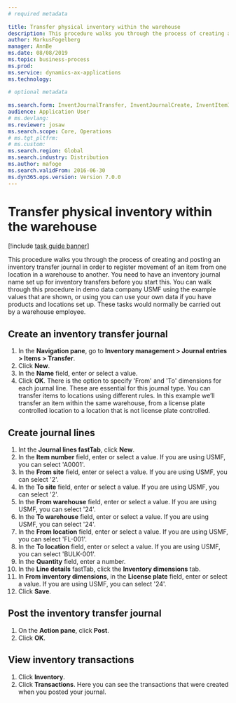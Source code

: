 ```yaml
--- 
# required metadata 
 
title: Transfer physical inventory within the warehouse
description: This procedure walks you through the process of creating and posting an inventory transfer journal in order to register movement of an item from one location in a warehouse to another. 
author: MarkusFogelberg
manager: AnnBe 
ms.date: 08/08/2019
ms.topic: business-process 
ms.prod:  
ms.service: dynamics-ax-applications 
ms.technology:  
 
# optional metadata 
 
ms.search.form: InventJournalTransfer, InventJournalCreate, InventItemIdLookupSimple, InventLocationIdLookup, WMSLocationIdLookup, InventTrans   
audience: Application User 
# ms.devlang:  
ms.reviewer: josaw
ms.search.scope: Core, Operations 
# ms.tgt_pltfrm:  
# ms.custom:  
ms.search.region: Global
ms.search.industry: Distribution
ms.author: mafoge
ms.search.validFrom: 2016-06-30 
ms.dyn365.ops.version: Version 7.0.0 
---
```

# Transfer physical inventory within the warehouse

[!include [task guide banner](../../includes/task-guide-banner.md)]

This procedure walks you through the process of creating and posting an inventory transfer journal in order to register movement of an item from one location in a warehouse to another. You need to have an inventory journal name set up for inventory transfers before you start this. You can walk through this procedure in demo data company USMF using the example values that are shown, or using you can use your own data if you have products and locations set up. These tasks would normally be carried out by a warehouse employee.


## Create an inventory transfer journal
1. In the **Navigation pane**, go to **Inventory management > Journal entries > Items > Transfer**.
2. Click **New**.
3. In the **Name** field, enter or select a value.
4. Click **OK**. There is the option to specify 'From' and 'To' dimensions for each journal line. These are essential for this journal type. You can transfer items to locations using different rules. In this example we’ll transfer an item within the same warehouse, from a license plate controlled location to a location that is not license plate controlled.   

## Create journal lines
1. Int the **Journal lines fastTab**, click **New**.
2. In the **Item number** field, enter or select a value. If you are using USMF, you can select 'A0001'.  
3. In the **From site** field, enter or select a value. If you are using USMF, you can select '2'.  
4. In the **To site** field, enter or select a value. If you are using USMF, you can select '2'.  
5. In the **From warehouse** field, enter or select a value. If you are using USMF, you can select '24'.  
6. In the **To warehouse** field, enter or select a value. If you are using USMF, you can select '24'.  
7. In the **From location** field, enter or select a value. If you are using USMF, you can select 'FL-001'.  
8. In the **To location** field, enter or select a value. If you are using USMF, you can select 'BULK-001'.  
9. In the **Quantity** field, enter a number.
10. In the **Line details** fastTab, click the **Inventory dimensions** tab.
11. In **From inventory dimensions**, in the **License plate** field, enter or select a value. If you are using USMF, you can select '24'.  
12. Click **Save**.

## Post the inventory transfer journal
1. On the **Action pane**, click **Post**.
2. Click **OK**.

## View inventory transactions
1. Click **Inventory**.
2. Click **Transactions**. Here you can see the transactions that were created when you posted your journal.  

